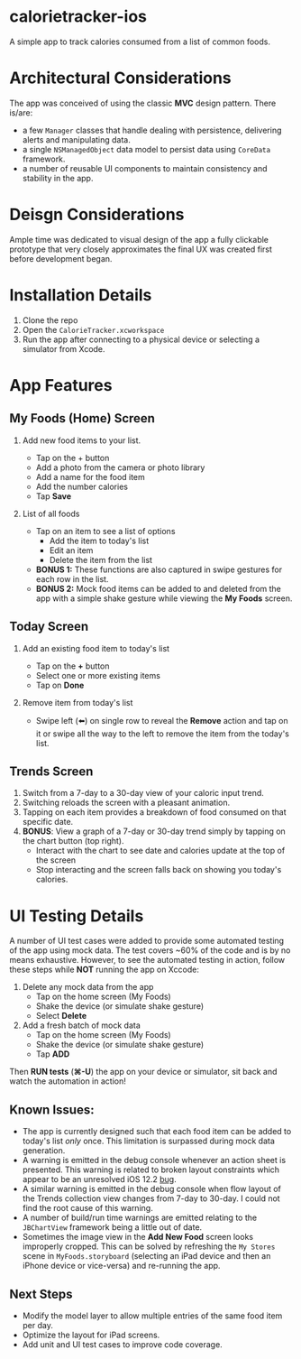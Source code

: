 # calorietracker-ios
A simple app to track calories consumed from a list of common foods.

# Architectural Considerations
The app was conceived of using the classic **MVC** design pattern.
There is/are: 
- a few `Manager` classes that handle dealing with persistence, delivering alerts and manipulating data.
- a single `NSManagedObject` data model to persist data using `CoreData` framework.
- a number of reusable UI components to maintain consistency and stability in the app.

# Deisgn Considerations
Ample time was dedicated to visual design of the app a fully clickable prototype that very closely approximates the final UX was created first before development began.

# Installation Details
1. Clone the repo
2. Open the `CalorieTracker.xcworkspace`
3. Run the app after connecting to a physical device or selecting a simulator from Xcode.

# App Features
## My Foods (Home) Screen

1. Add new food items to your list.
   - Tap on the + button
   - Add a photo from the camera or photo library
   - Add a name for the food item
   - Add the number calories
   - Tap **Save**
  
2. List of all foods
   - Tap on an item to see a list of options
     - Add the item to today's list
     - Edit an item
     - Delete the item from the list
   - **BONUS 1:** These functions are also captured in swipe gestures for each row in the list.
   - **BONUS 2:** Mock food items can be added to and deleted from the app with a simple shake gesture while viewing the **My Foods** screen.

## Today Screen

1. Add an existing food item to today's list
   - Tap on the **+** button
   - Select one or more existing items
   - Tap on **Done**
   
2. Remove item from today's list
   - Swipe left (⬅️) on single row to reveal the **Remove** action and tap on it or swipe all the way to the left to remove the item from the today's list.
   
## Trends Screen

1. Switch from a 7-day to a 30-day view of your caloric input trend.
2. Switching reloads the screen with a pleasant animation.
3. Tapping on each item provides a breakdown of food consumed on that specific date.
4. **BONUS**: View a graph of a 7-day or 30-day trend simply by tapping on the chart button (top right).
   - Interact with the chart to see date and calories update at the top of the screen
   - Stop interacting and the screen falls back on showing you today's calories.

# UI Testing Details
A number of UI test cases were added to provide some automated testing of the app using mock data. The test covers ~60% of the code and is by no means exhaustive. However, to see the automated testing in action, follow these steps while **NOT** running the app on Xccode:
1. Delete any mock data from the app
   - Tap on the home screen (My Foods)
   - Shake the device (or simulate shake gesture)
   - Select **Delete**
2. Add a fresh batch of mock data
   - Tap on the home screen (My Foods)
   - Shake the device (or simulate shake gesture)
   - Tap **ADD**

Then **RUN tests** (**⌘-U**) the app on your device or simulator, sit back and watch the automation in action!

## Known Issues:
- The app is currently designed such that each food item can be added to today's list *only* once. This limitation is surpassed during mock data generation.
- A warning is emitted in the debug console whenever an action sheet is presented. This warning is related to broken layout constraints which appear to be an unresolved iOS 12.2 [bug](https://stackoverflow.com/questions/55372093/uialertcontrollers-actionsheet-gives-constraint-error-on-ios-12-2-12-3).
- A similar warning is emitted in the debug console when flow layout of the Trends collection view changes from 7-day to 30-day. I could not find the root cause of this warning.
- A number of build/run time warnings are emitted relating to the `JBChartView` framework being a little out of date.
- Sometimes the image view in the **Add New Food** screen looks improperly cropped. This can be solved by refreshing the `My Stores` scene in `MyFoods.storyboard` (selecting an iPad device and then an iPhone device or vice-versa) and re-running the app.

## Next Steps
- Modify the model layer to allow multiple entries of the same food item per day.
- Optimize the layout for iPad screens.
- Add unit and UI test cases to improve code coverage. 
